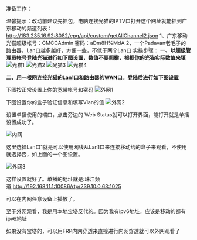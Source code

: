 准备工作：

温馨提示：改动前建议先抓包，电脑连接光猫的IPTV口打开这个网址就能抓到广东移动的频道列表：http://183.235.16.92:8082/epg/api/custom/getAllChannel2.json
1、广东移动光猫超级帐号：CMCCAdmin 密码：aDm8H%MdA
2、一个Padavan老毛子的路由器，Lan口越多越好，方便一些，不低于两个Lan口
实操步骤：
**一、以超级管理员帐号登陆光猫进行如下图设置，数值不要照搬，根据你的光猫实际数值来填**
![光猫1](https://github.com/ldpc520/ldpc520.github.io/assets/62380221/67975189-3933-428e-9277-5334f59944dd)
![光猫2](https://github.com/ldpc520/ldpc520.github.io/assets/62380221/00b3e6cf-916a-47db-9121-5edf8896180a)
![光猫3](https://github.com/ldpc520/ldpc520.github.io/assets/62380221/829c672d-3c62-4155-9b94-5112f5fcbbeb)
![光猫4](https://github.com/ldpc520/ldpc520.github.io/assets/62380221/73c5975e-5062-4fb5-b40f-2f442671c627)

**二、用一根网连接光猫的Lan1口和路由器的WAN口。登陆后进行如下图设置**

下图按正常设置上你的宽带帐号和密码
![外网1](https://github.com/ldpc520/ldpc520.github.io/assets/62380221/b35c02b8-bf2b-42d0-9bf8-02ce6ca5ee8c)

下图设置你的盒子验证信息和填写Vlan的值
![外网2](https://github.com/ldpc520/ldpc520.github.io/assets/62380221/292c46e9-ae05-4fa8-8cba-f3706a992f79)

设置单播使用的端口，点击旁边的 Web Status就可以打开界面，能打开就是单播设置成功了。

![内网](https://github.com/ldpc520/ldpc520.github.io/assets/62380221/8eb2c616-4b93-491e-89c7-f36c4bc6df6d)

这里选择Lan口1就是可以使用网线从Lan1口来连接移动给的盒子来观看，不使用就选择否，如上面的一个图设置。

![外网3](https://github.com/ldpc520/ldpc520.github.io/assets/62380221/f22ac531-a55e-48aa-ba70-121a8267ac32)

这样设置就好了。单播的地址就是:珠江频道,http://192.168.11.1:10086/rtp/239.10.0.63:1025

可以在内网任意设备上播放了。

至于外网观看，我是用本地宝塔反代的。因为我有ipv6地址，应该是移动的都有ipv6地址


如果没有宝塔的，可以用FRP内网穿透来直接进行内网穿透就可以外网观看了
